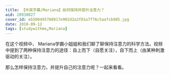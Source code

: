 ```yaml
---
title: 【中英字幕/Mariana】如何保持并提升注意力？
aid: 28938827
cover_id: eb500495788917e902d2a2f01a7f76c5aafcb985.jpg
date: 2018-09-12
tags: [studywithme,Mariana]
---
```

在这个视频中， Mariana学霸小姐姐和我们聊了聊保持注意力的科学方法。视频中提到了两种保持注意力的途径：自上而下（自愿关注），自下而上（由某种刺激驱动的关注）。

那么怎样保持注意力，并提升自己的注意力呢？一起来看看。